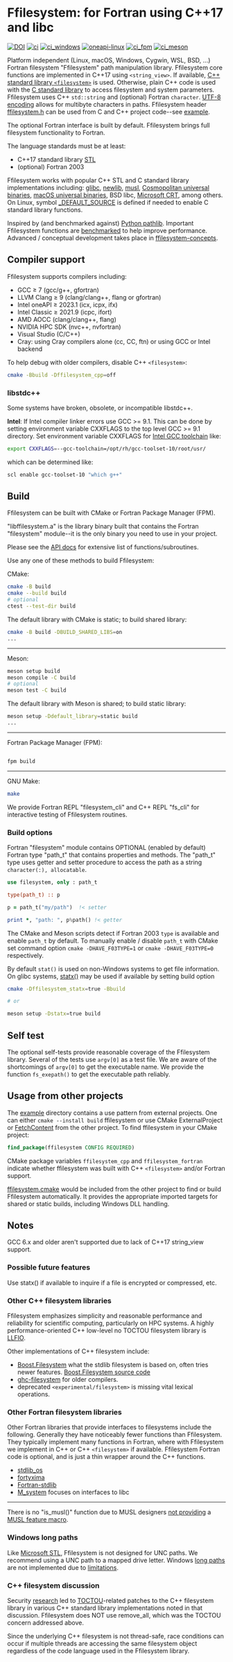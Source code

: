 # Ffilesystem: for Fortran using C++17 and libc

[![DOI](https://zenodo.org/badge/433875623.svg)](https://zenodo.org/badge/latestdoi/433875623)
[![ci](https://github.com/scivision/fortran-filesystem/actions/workflows/ci.yml/badge.svg)](https://github.com/scivision/fortran-filesystem/actions/workflows/ci.yml)
[![ci_windows](https://github.com/scivision/fortran-filesystem/actions/workflows/ci_windows.yml/badge.svg)](https://github.com/scivision/fortran-filesystem/actions/workflows/ci_windows.yml)
[![oneapi-linux](https://github.com/scivision/fortran-filesystem/actions/workflows/oneapi-linux.yml/badge.svg)](https://github.com/scivision/fortran-filesystem/actions/workflows/oneapi-linux.yml)
[![ci_fpm](https://github.com/scivision/fortran-filesystem/actions/workflows/ci_fpm.yml/badge.svg)](https://github.com/scivision/fortran-filesystem/actions/workflows/ci_fpm.yml)
[![ci_meson](https://github.com/scivision/fortran-filesystem/actions/workflows/ci_meson.yml/badge.svg)](https://github.com/scivision/fortran-filesystem/actions/workflows/ci_meson.yml)

Platform independent (Linux, macOS, Windows, Cygwin, WSL, BSD, ...) Fortran filesystem "Ffilesystem" path manipulation library.
Ffilesystem core functions are implemented in C++17 using `<string_view>`.
If available,
[C++ standard library `<filesystem>`](https://en.cppreference.com/w/cpp/filesystem)
is used.
Otherwise, plain C++ code is used with the
[C standard library](https://en.wikipedia.org/wiki/C_standard_library)
to access filesystem and system parameters.
Ffilesystem uses C++ `std::string` and (optional) Fortran `character`.
[UTF-8 encoding](https://utf8everywhere.org/)
allows for multibyte characters in paths.
Ffilesystem header
[ffilesystem.h](./include/ffilesystem.h)
can be used from C and C++ project code--see
[example](./example).

The optional Fortran interface is built by default.
Ffilesystem brings full filesystem functionality to Fortran.

The language standards must be at least:

* C++17 standard library [STL](./Readme_cpp_stl.md)
* (optional) Fortran 2003

Ffilesystem works with popular C++ STL and C standard library implementations including:
[glibc](https://sourceware.org/glibc/),
[newlib](https://sourceware.org/newlib/),
[musl](https://musl.libc.org/),
[Cosmopolitan universal binaries](./Readme_cosmopolitan.md),
[macOS universal binaries](./Readme_macos.md),
BSD libc,
[Microsoft CRT](https://en.wikipedia.org/wiki/Microsoft_Windows_library_files#CRT),
among others.
On Linux, symbol
[_DEFAULT_SOURCE](https://man7.org/linux/man-pages/man7/feature_test_macros.7.html)
is defined if needed to enable C standard library functions.

Inspired by (and benchmarked against)
[Python pathlib](https://docs.python.org/3/library/pathlib.html).
Important Ffilesystem functions are
[benchmarked](./benchmark.md)
to help improve performance.
Advanced / conceptual development takes place in
[ffilesystem-concepts](https://github.com/scivision/ffilesystem-concepts).

## Compiler support

Ffilesystem supports compilers including:

* GCC &ge; 7 (gcc/g++, gfortran)
* LLVM Clang &ge; 9 (clang/clang++, flang or gfortran)
* Intel oneAPI &ge; 2023.1 (icx, icpx, ifx)
* Intel Classic &ge; 2021.9 (icpc, ifort)
* AMD AOCC (clang/clang++, flang)
* NVIDIA HPC SDK (nvc++, nvfortran)
* Visual Studio (C/C++)
* Cray: using Cray compilers alone (cc, CC, ftn) or using GCC or Intel backend

To help debug with older compilers, disable C++ `<filesystem>`:

```sh
cmake -Bbuild -Dffilesystem_cpp=off
```

### libstdc++

Some systems have broken, obsolete, or incompatible libstdc++.

**Intel**: If Intel compiler linker errors use GCC >= 9.1.
This can be done by setting environment variable CXXFLAGS to the top level GCC >= 9.1 directory.
Set environment variable CXXFLAGS for
[Intel GCC toolchain](https://www.intel.com/content/www/us/en/develop/documentation/oneapi-dpcpp-cpp-compiler-dev-guide-and-reference/top/compiler-reference/compiler-options/compiler-option-details/compatibility-options/gcc-toolchain.html)
like:

```sh
export CXXFLAGS=--gcc-toolchain=/opt/rh/gcc-toolset-10/root/usr/
```

which can be determined like:

```sh
scl enable gcc-toolset-10 "which g++"
```

## Build

Ffilesystem can be built with CMake or Fortran Package Manager (FPM).

"libffilesystem.a" is the library binary built that contains the Fortran "filesystem" module--it is the only binary you need to use in your project.

Please see the [API docs](./API.md) for extensive list of functions/subroutines.

Use any one of these methods to build Ffilesystem:

CMake:

```sh
cmake -B build
cmake --build build
# optional
ctest --test-dir build
```

The default library with CMake is static; to build shared library:

```sh
cmake -B build -DBUILD_SHARED_LIBS=on
...
```

---

Meson:

```sh
meson setup build
meson compile -C build
# optional
meson test -C build
```

The default library with Meson is shared; to build static library:

```sh
meson setup -Ddefault_library=static build
...
```

---

Fortran Package Manager (FPM):

```sh

fpm build
```

---

GNU Make:

```sh
make
```

We provide Fortran REPL "filesystem_cli" and C++ REPL "fs_cli" for interactive testing of Ffilesystem routines.

### Build options

Fortran "filesystem" module contains OPTIONAL (enabled by default) Fortran type "path_t" that contains properties and methods.
The "path_t" type uses getter and setter procedure to access the path as a string `character(:), allocatable`.

```fortran
use filesystem, only : path_t

type(path_t) :: p

p = path_t("my/path")  !< setter

print *, "path: ", p%path() !< getter
```

The CMake and Meson scripts detect if Fortran 2003 `type` is available and enable `path_t` by default.
To manually enable / disable `path_t` with CMake set command option `cmake -DHAVE_F03TYPE=1` or `cmake -DHAVE_F03TYPE=0` respectively.

By default `stat()` is used on non-Windows systems to get file information.
On glibc systems,
[statx()](https://www.man7.org/linux/man-pages/man2/statx.2.html)
may be used if available by setting build option

```sh
cmake -Dffilesystem_statx=true -Bbuild

# or

meson setup -Dstatx=true build
```

## Self test

The optional self-tests provide reasonable coverage of the Ffilesystem library.
Several of the tests use `argv[0]` as a test file.
We are aware of the shortcomings of `argv[0]` to get the executable name.
We provide the function `fs_exepath()` to get the executable path reliably.

## Usage from other projects

The [example](./example) directory contains a use pattern from external projects.
One can either `cmake --install build` ffilesystem or use CMake ExternalProject or
[FetchContent](https://gist.github.com/scivision/245a1f32498d15a87a507051857327d9)
from the other project.
To find ffilesystem in your CMake project:

```cmake
find_package(ffilesystem CONFIG REQUIRED)
```

CMake package variables `ffilesystem_cpp` and `ffilesystem_fortran` indicate whether ffilesystem was built with C++ `<filesystem>` and/or Fortran support.

[ffilesystem.cmake](./cmake/ffilesystem.cmake) would be included from the other project to find or build Ffilesystem automatically.
It provides the appropriate imported targets for shared or static builds, including Windows DLL handling.

## Notes

GCC 6.x and older aren't supported due to lack of C++17 string_view support.

### Possible future features

Use statx() if available to inquire if a file is encrypted or compressed, etc.

### Other C++ filesystem libraries

Ffilesystem emphasizes simplicity and reasonable performance and reliability for scientific computing, particularly on HPC systems.
A highly performance-oriented C++ low-level no TOCTOU filesystem library is
[LLFIO](https://github.com/ned14/llfio).

Other implementations of C++ filesystem include:

* [Boost.Filesystem](https://www.boost.org/doc/libs/1_86_0/libs/filesystem/doc/index.htm) what the stdlib filesystem is based on, often tries newer features. [Boost.Filesystem source code](https://github.com/boostorg/filesystem)
* [ghc-filesystem](https://github.com/gulrak/filesystem) for older compilers.
* deprecated `<experimental/filesystem>` is missing vital lexical operations.

### Other Fortran filesystem libraries

Other Fortran libraries that provide interfaces to filesystems include the following.
Generally they have noticeably fewer functions than Ffilesystem.
They typically implement many functions in Fortran, where with Ffilesystem we implement in C++ or C++ `<filesystem>` if available.
Ffilesystem Fortran code is optional, and is just a thin wrapper around the C++ functions.

* [stdlib_os](https://github.com/MarDiehl/stdlib_os)
* [fortyxima](https://bitbucket.org/aradi/fortyxima/src/develop/)
* [Fortran-stdlib](https://github.com/fortran-lang/stdlib/issues/201)
* [M_system](https://github.com/urbanjost/M_system) focuses on interfaces to libc

---

There is no "is_musl()" function due to MUSL designers
[not providing](https://stackoverflow.com/questions/58177815/how-to-actually-detect-musl-libc)
a
[MUSL feature macro](https://wiki.musl-libc.org/faq.html).

### Windows long paths

Like
[Microsoft STL](https://github.com/microsoft/STL/issues/2256),
Ffilesystem is not designed for UNC paths.
We recommend using a UNC path to a mapped drive letter.
Windows
[long paths](https://github.com/microsoft/STL/issues/1921)
are not implemented due to
[limitations](https://www.boost.org/doc/libs/1_86_0/libs/filesystem/doc/reference.html#windows-path-prefixes).

### C++ filesystem discussion

Security
[research](https://www.reddit.com/r/cpp/comments/151cnlc/a_safety_culture_and_c_we_need_to_talk_about/?rdt=62365)
led to
[TOCTOU](https://en.wikipedia.org/wiki/Time-of-check_to_time-of-use)-related
patches to the C++ filesystem library in various C++ standard library implementations noted in that discussion.
Ffilesystem does NOT use remove_all, which was the TOCTOU concern addressed above.

Since the underlying C++ filesystem is not thread-safe, race conditions can occur if multiple threads are accessing the same filesystem object regardless of the code language used in the Ffilesystem library.
